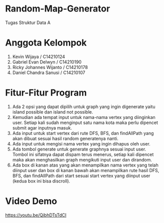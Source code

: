 # Random-Map-Generator
Tugas Struktur Data A

# Anggota Kelompok
1. Kevin Wijaya / C14210124 
2. Gabriel Evan Delwyn / C14210190
3. Ricky Johannes Wijanto / C14210178
4. Daniel Chandra Sanusi / C14210107

# Fitur-Fitur Program
1. Ada 2 opsi yang dapat dipilih untuk graph yang ingin digenerate yaitu island possible dan island not possible.
2. Kemudian ada tempat input untuk nama-nama vertex yang diinginkan user. Setiap kali sudah menginput satu nama kota maka perlu dipencet submit agar inputnya masuk.
3. Ada input untuk start vertex dari rute DFS, BFS, dan findAllPath yang akan dibuat sesuai hasil random generatenya nanti.
4. Ada input untuk mengisi nama vertex yang ingin dihapus oleh user.
5. Ada tombol generate untuk generate graphnya sesuai input user. Tombol ini sifatnya dapat dispam terus menerus, setiap kali dipencet maka akan menghasilkan graph mengikuti input user dan dirandom.
6. Ada box di kanan atas yang akan menampilkan nama vertex yang telah diinput user dan box di kanan bawah akan menampilkan rute hasil DFS, BFS, dan findAllPath dari start sesuai start vertex yang diinput user (kedua box ini bisa discroll).

# Video Demo
https://youtu.be/QibhDTsTdCI
